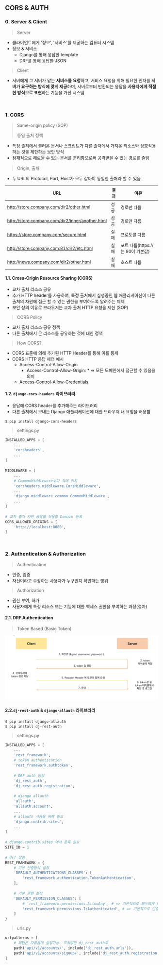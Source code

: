 ## CORS & AUTH

### 0. Server & Client

> Server

- 클라이언트에게 '정보', '서비스'를 제공하는 컴퓨터 시스템
- 정보 & 서비스
  - Django를 통해 응답한 template
  - DRF를 통해 응답한 JSON

> Client

- 서버에게 그 서버가 맡는 **서비스를 요청**하고, 서비스 요청을 위해 필요한 인자를 **서버가 요구하는 방식에 맞게 제공**하며, 서버로부터 반환되는 응답을 **사용자에게 적절한 방식으로 표현**하는 기능을 가진 시스템

<br>

### 1. CORS

> Same-origin policy (SOP)
>
> 동일 출처 정책

- 특정 출처에서 불러온 문서나 스크립트가 다른 출처에서 가져온 리소스와 상호작용 하는 것을 제한하는 보안 방식
- 잠재적으로 해로울 수 있는 문서를 분리함으로써 공격받을 수 있는 경로를 줄임

> Origin, 출처

- 두 URL의 Protocol, Port, Host가 모두 같아야 동일한 출처라 할 수 있음

| URL                                              | 결과 | 이유                              |
| ------------------------------------------------ | ---- | --------------------------------- |
| http://store.company.com/dir2/other.html         | 성공 | 경로만 다름                       |
| http://store.company.com/dir2/inner/another.html | 성공 | 경로만 다름                       |
| https://store.company.com/secure.html            | 실패 | 프로토콜 다름                     |
| http://store.company.com:81/dir2/etc.html        | 실패 | 포트 다름(https://는 80이 기본값) |
| http://news.company.com/dir2/other.html          | 실패 | 호스트 다름                       |

#### 1.1. Cross-Origin Resource Sharing (CORS)

- 교차 출처 리소스 공유
- 추가 HTTP header를 사용하여, 특정 출처에서 실행중인 웹 애플리케이션이 다른 출처의 자원에 접근 할 수 있는 권한을 부여하도록 알려주는 체제
- 보안 상의 이유로 브라우저는 교차 출처 HTTP 요청을 제한 (SOP)

> CORS Policy

- 교차 출처 리소스 공유 정책
- 다른 출처에서 온 리소스를 공유하는 것에 대한 정책

> How CORS?

- CORS 표준에 의해 추가된 HTTP Header를 통해 이를 통제
- CORS HTTP 응답 헤더 예시
  - Access-Control-Allow-Origin
    - Access-Control-Allow-Origin: * => 모든 도메인에서 접근할 수 있음을 의미
  - Access-Control-Allow-Credentials

#### 1.2. `django-cors-headers` 라이브러리

- 응답에 CORS header를 추가해주는 라이브러리
- 다른 출처에서 보내는 Django 애플리케이션에 대한 브라우저 내 요청을 허용함

```shell
$ pip install django-cors-headers
```

> settings.py

```python
INSTALLED_APPS = [
    ...
    'corsheaders',
    ...
]

MIDDLEWARE = [
    ...
    # CommonMiddleware보다 위에 위치
    'corsheaders.middleware.CorsMiddleware',
    ...
    'django.middleware.common.CommonMiddleware',
    ...
]

# 교차 출처 자원 공유를 허용할 Domain 등록
CORS_ALLOWED_ORIGINS = [
    'http://localhost:8080',
]
```

<br>

### 2. Authentication & Authorization

> Authentication

- 인증, 입증
- 자신이라고 주장하는 사용자가 누구인지 확인하는 행위

> Authorization

- 권한 부여, 허가
- 사용자에게 특정 리소스 또는 기능에 대한 액세스 권한을 부여하는 과정(절차)

#### 2.1. DRF Authentication

> Token Based (Basic Token)

![image-20220516190507874](Vue_CORS&Auth.assets/image-20220516190507874.png)

#### 2.2.`dj-rest-auth` & `django-allauth` 라이브러리

```shell
$ pip install django-allauth
$ pip install dj-rest-auth
```

> settings.py

```python
INSTALLED_APPS = [
    ...
    'rest_framework',
    # token authentication
    'rest_framework.authtoken',
    
    # DRF auth 담당
    'dj_rest_auth',
    'dj_rest_auth.registration',
    
    # django allauth
    'allauth',
    'allauth.account',
    ...
    # allauth 사용을 위해 필요
    'django.contrib.sites',
    ...
]

# django.contrib.sites 에서 등록 필요
SITE_ID = 1

# drf 설정
REST_FRAMEWORK = {
    # 기본 인증방식 설정
    'DEFAULT_AUTHENTICATIONS_CLASSES': [
        'rest_framework.authentication.TokenAuthentication',
    ],
    
    # 기본 권한 설정
    'DEFAULT_PERMISSION_CLASSES': [
        # 'rest_framework.permissions.AllowAny', # => 기본적으로 모두에게 허용
        'rest_framework.permissions.IsAuthenticated', # => 기본적으로 인증받아야 사용
    ]
}
```

> urls.py

```python
urlpatterns = [
    # 패턴은 자유롭게 설정가능. 포워딩만 dj_rest_auth로
    path('api/v1/accounts/', include('dj_rest_auth.urls')),
    path('api/v1/accounts/signup/', include('dj_rest_auth.registration.urls')),
]
```

